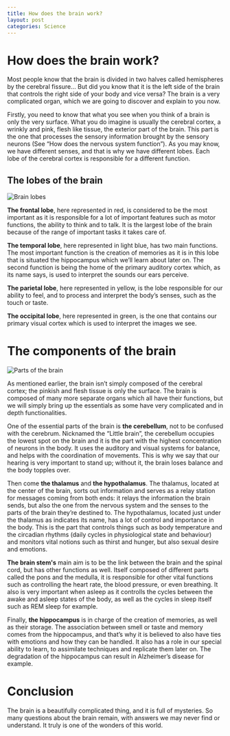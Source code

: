 ```yaml
---
title: How does the brain work?
layout: post
categories: Science
---
```


# How does the brain work?

Most people know that the brain is divided in two halves called hemispheres by the cerebral fissure… But did you know that it is the left side of the brain that controls the right side of your body and vice versa? The brain is a very complicated organ, which we are going to discover and explain to you now.

Firstly, you need to know that what you see when you think of a brain is only the very surface. What you do imagine is usually the cerebral cortex, a wrinkly and pink, flesh like tissue, the exterior part of the brain. This part is the one that processes the sensory information brought by the sensory neurons (See “How does the nervous system function”). As you may know, we have different senses, and that is why we have different lobes. Each lobe of the cerebral cortex is responsible for a different function.

## The lobes of the brain

![Brain lobes](/img/brain-lobes.jpg)

**The frontal lobe**, here represented in red, is considered to be the most important as it is responsible for a lot of important features such as motor functions, the ability to think and to talk. It is the largest lobe of the brain because of the range of important tasks it takes care of. 

**The temporal lobe**, here represented in light blue, has two main functions. The most important function is the creation of memories as it is in this lobe that is situated the hippocampus which we’ll learn about later on. The second function is being the home of the primary auditory cortex which, as its name says, is used to interpret the sounds our ears perceive.

**The parietal lobe**, here represented in yellow, is the lobe responsible for our ability to feel, and to process and interpret the body’s senses, such as the touch or taste.

**The occipital lobe**, here represented in green, is the one that contains our primary visual cortex which is used to interpret the images we see.

# The components of the brain

![Parts of the brain](/img/brain-components.png)

As mentioned earlier, the brain isn’t simply composed of the cerebral cortex; the pinkish and flesh tissue is only the surface. The brain is composed of many more separate organs which all have their functions, but we will simply bring up the essentials as some have very complicated and in depth functionalities.

One of the essential parts of the brain is **the cerebellum**, not to be confused with the cerebrum. Nicknamed the “Little brain”, the cerebellum occupies the lowest spot on the brain and it is the part with the highest concentration of neurons in the body. It uses the auditory and visual systems for balance, and helps with the coordination of movements. This is why we say that our hearing is very important to stand up; without it, the brain loses balance and the body topples over.

Then come **the thalamus** and **the hypothalamus**. The thalamus, located at the center of the brain, sorts out information and serves as a relay station for messages coming from both ends: it relays the information the brain sends, but also the one from the nervous system and the senses to the parts of the brain they’re destined to. The hypothalamus, located just under the thalamus as indicates its name, has a lot of control and importance in the body. This is the part that controls things such as body temperature and the circadian rhythms (daily cycles in physiological state and behaviour) and monitors vital notions such as thirst and hunger, but also sexual desire and emotions. 

**The brain stem's** main aim is to be the link between the brain and the spinal cord, but has other functions as well. Itself composed of different parts called the pons and the medulla, it is responsible for other vital functions such as controlling the heart rate, the blood pressure, or even breathing. It also is very important when asleep as it controlls the cycles between the awake and asleep states of the body, as well as the cycles in sleep itself such as REM sleep for example. 

Finally, **the hippocampus** is in charge of the creation of memories, as well as their storage. The association between smell or taste and memory comes from the hippocampus, and that’s why it is believed to also have ties with emotions and how they can be handled. It also has a role in our special ability to learn, to assimilate techniques and replicate them later on. The degradation of the hippocampus can result in Alzheimer’s disease for example.

# Conclusion

The brain is a beautifully complicated thing, and it is full of mysteries. So many questions about the brain remain, with answers we may never find or understand. It truly is one of the wonders of this world.

